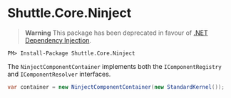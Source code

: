 # Shuttle.Core.Ninject

> **Warning**
> This package has been deprecated in favour of [.NET Dependency Injection](https://docs.microsoft.com/en-us/dotnet/core/extensions/dependency-injection).

```
PM> Install-Package Shuttle.Core.Ninject
```

The `NinjectComponentContainer` implements both the `IComponentRegistry` and `IComponentResolver` interfaces.  

~~~c#
var container = new NinjectComponentContainer(new StandardKernel());
~~~

